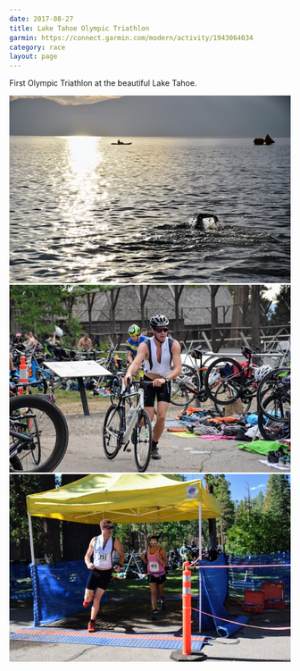 ```yaml
---
date: 2017-08-27
title: Lake Tahoe Olympic Triathlon
garmin: https://connect.garmin.com/modern/activity/1943064034
category: race
layout: page
---
```


First Olympic Triathlon at the beautiful Lake Tahoe.

![](tahoe-tri-swim.JPG)
![](tahoe-tri-bike.JPG)
![](tahoe-tri-run.JPG)
